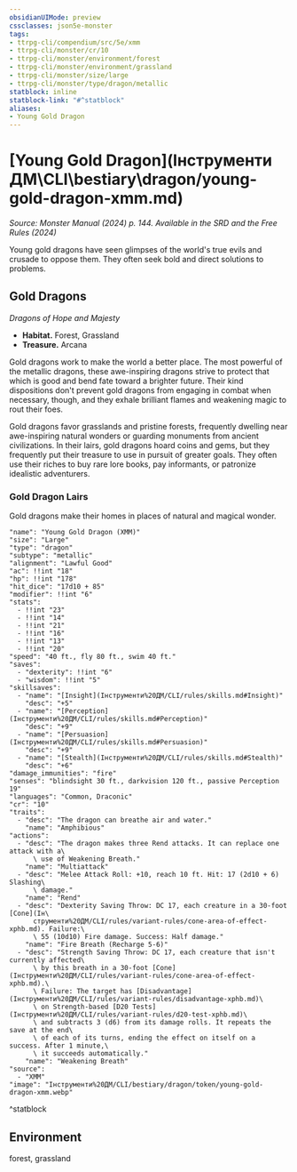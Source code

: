 ```yaml
---
obsidianUIMode: preview
cssclasses: json5e-monster
tags:
- ttrpg-cli/compendium/src/5e/xmm
- ttrpg-cli/monster/cr/10
- ttrpg-cli/monster/environment/forest
- ttrpg-cli/monster/environment/grassland
- ttrpg-cli/monster/size/large
- ttrpg-cli/monster/type/dragon/metallic
statblock: inline
statblock-link: "#^statblock"
aliases:
- Young Gold Dragon
---
```

# [Young Gold Dragon](Інструменти ДМ\CLI\bestiary\dragon/young-gold-dragon-xmm.md)
*Source: Monster Manual (2024) p. 144. Available in the <span title='Systems Reference Document (5.2)'>SRD</span> and the Free Rules (2024)*  

Young gold dragons have seen glimpses of the world's true evils and crusade to oppose them. They often seek bold and direct solutions to problems.

## Gold Dragons

*Dragons of Hope and Majesty*

- **Habitat.** Forest, Grassland  
- **Treasure.** Arcana  

Gold dragons work to make the world a better place. The most powerful of the metallic dragons, these awe-inspiring dragons strive to protect that which is good and bend fate toward a brighter future. Their kind dispositions don't prevent gold dragons from engaging in combat when necessary, though, and they exhale brilliant flames and weakening magic to rout their foes.

Gold dragons favor grasslands and pristine forests, frequently dwelling near awe-inspiring natural wonders or guarding monuments from ancient civilizations. In their lairs, gold dragons hoard coins and gems, but they frequently put their treasure to use in pursuit of greater goals. They often use their riches to buy rare lore books, pay informants, or patronize idealistic adventurers.

### Gold Dragon Lairs

Gold dragons make their homes in places of natural and magical wonder.

```statblock
"name": "Young Gold Dragon (XMM)"
"size": "Large"
"type": "dragon"
"subtype": "metallic"
"alignment": "Lawful Good"
"ac": !!int "18"
"hp": !!int "178"
"hit_dice": "17d10 + 85"
"modifier": !!int "6"
"stats":
  - !!int "23"
  - !!int "14"
  - !!int "21"
  - !!int "16"
  - !!int "13"
  - !!int "20"
"speed": "40 ft., fly 80 ft., swim 40 ft."
"saves":
  - "dexterity": !!int "6"
  - "wisdom": !!int "5"
"skillsaves":
  - "name": "[Insight](Інструменти%20ДМ/CLI/rules/skills.md#Insight)"
    "desc": "+5"
  - "name": "[Perception](Інструменти%20ДМ/CLI/rules/skills.md#Perception)"
    "desc": "+9"
  - "name": "[Persuasion](Інструменти%20ДМ/CLI/rules/skills.md#Persuasion)"
    "desc": "+9"
  - "name": "[Stealth](Інструменти%20ДМ/CLI/rules/skills.md#Stealth)"
    "desc": "+6"
"damage_immunities": "fire"
"senses": "blindsight 30 ft., darkvision 120 ft., passive Perception 19"
"languages": "Common, Draconic"
"cr": "10"
"traits":
  - "desc": "The dragon can breathe air and water."
    "name": "Amphibious"
"actions":
  - "desc": "The dragon makes three Rend attacks. It can replace one attack with a\
      \ use of Weakening Breath."
    "name": "Multiattack"
  - "desc": "Melee Attack Roll: +10, reach 10 ft. Hit: 17 (2d10 + 6) Slashing\
      \ damage."
    "name": "Rend"
  - "desc": "Dexterity Saving Throw: DC 17, each creature in a 30-foot [Cone](Ін\
      струменти%20ДМ/CLI/rules/variant-rules/cone-area-of-effect-xphb.md). Failure:\
      \ 55 (10d10) Fire damage. Success: Half damage."
    "name": "Fire Breath (Recharge 5-6)"
  - "desc": "Strength Saving Throw: DC 17, each creature that isn't currently affected\
      \ by this breath in a 30-foot [Cone](Інструменти%20ДМ/CLI/rules/variant-rules/cone-area-of-effect-xphb.md).\
      \ Failure: The target has [Disadvantage](Інструменти%20ДМ/CLI/rules/variant-rules/disadvantage-xphb.md)\
      \ on Strength-based [D20 Tests](Інструменти%20ДМ/CLI/rules/variant-rules/d20-test-xphb.md)\
      \ and subtracts 3 (d6) from its damage rolls. It repeats the save at the end\
      \ of each of its turns, ending the effect on itself on a success. After 1 minute,\
      \ it succeeds automatically."
    "name": "Weakening Breath"
"source":
  - "XMM"
"image": "Інструменти%20ДМ/CLI/bestiary/dragon/token/young-gold-dragon-xmm.webp"
```
^statblock

## Environment

forest, grassland
